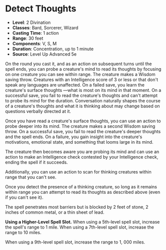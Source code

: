 # Detect Thoughts

- **Level**: 2 Divination
- **Classes**: Bard, Sorcerer, Wizard
- **Casting Time**: 1 action
- **Range**: 30 feet
- **Components**: V, S, M
- **Duration**: Concentration, up to 1 minute
- **Source**: Level Up Advanced 5e

On the round you cast it, and as an action on subsequent turns until the spell ends, you can probe a creature's mind to read its thoughts by focusing on one creature you can see within range. The creature makes a Wisdom saving throw. Creatures with an Intelligence score of 3 or less or that don't speak any languages are unaffected. On a failed save, you learn the creature's surface thoughts —what is most on its mind in that moment. On a successful save, you fail to read the creature's thoughts and can't attempt to probe its mind for the duration. Conversation naturally shapes the course of a creature's thoughts and what it is thinking about may change based on questions verbally directed at it.

Once you have read a creature's surface thoughts, you can use an action to probe deeper into its mind. The creature makes a second Wisdom saving throw. On a successful save, you fail to read the creature's deeper thoughts and the spell ends. On a failure, you gain insight into the creature's motivations, emotional state, and something that looms large in its mind.

The creature then becomes aware you are probing its mind and can use an action to make an Intelligence check contested by your Intelligence check, ending the spell if it succeeds.

Additionally, you can use an action to scan for thinking creatures within range that you can't see.

Once you detect the presence of a thinking creature, so long as it remains within range you can attempt to read its thoughts as described above (even if you can't see it).

The spell penetrates most barriers but is blocked by 2 feet of stone, 2 inches of common metal, or a thin sheet of lead.

**Using a Higher-Level Spell Slot.** When using a 5th-level spell slot, increase the spell's range to 1 mile. When using a 7th-level spell slot, increase the range to 10 miles.

When using a 9th-level spell slot, increase the range to 1, 000 miles.
